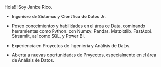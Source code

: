 Hola!!! Soy Janice Rico.

- Ingeniero de Sistemas y Científica de Datos Jr.

- Poseo conocimientos y habilidades en el área de Data, dominando herramientas como Python, con Numpy, Pandas, Matplotlib, FastAppi, Streamlit, así como SQL, y Power BI.

- Experiencia en Proyectos de Ingeniería y Análisis de Datos.

- Abierta a nuevas oportunidades de Proyectos, especialmente en el área de Análisis de Datos.
